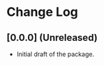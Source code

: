 # Change Log

## [0.0.0] (Unreleased)

- Initial draft of the package.

<!-- [0.0.0]: https://github.com/LorenFrankLab/spyglass-docker/releases/tag/0.0.0 -->
